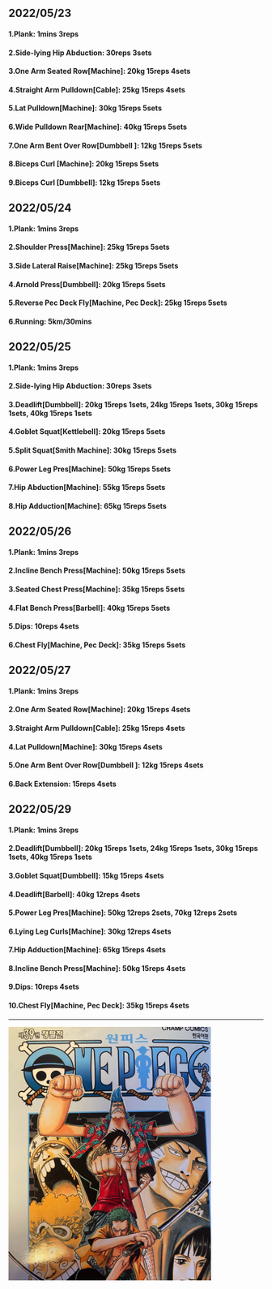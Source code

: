 ## 2022/05/23
#### 1.Plank: 1mins 3reps
#### 2.Side-lying Hip Abduction: 30reps 3sets
#### 3.One Arm Seated Row\[Machine\]: 20kg 15reps 4sets
#### 4.Straight Arm Pulldown\[Cable\]: 25kg 15reps 4sets
#### 5.Lat Pulldown\[Machine\]: 30kg 15reps 5sets
#### 6.Wide Pulldown Rear\[Machine\]: 40kg 15reps 5sets
#### 7.One Arm Bent Over Row\[Dumbbell \]: 12kg 15reps 5sets
#### 8.Biceps Curl \[Machine\]: 20kg 15reps 5sets
#### 9.Biceps Curl \[Dumbbell\]: 12kg 15reps 5sets

## 2022/05/24
#### 1.Plank: 1mins 3reps
#### 2.Shoulder Press\[Machine\]: 25kg 15reps 5sets
#### 3.Side Lateral Raise\[Machine\]: 25kg 15reps 5sets
#### 4.Arnold Press\[Dumbbell\]: 20kg 15reps 5sets
#### 5.Reverse Pec Deck Fly\[Machine, Pec Deck\]: 25kg 15reps 5sets
#### 6.Running: 5km/30mins

## 2022/05/25
#### 1.Plank: 1mins 3reps
#### 2.Side-lying Hip Abduction: 30reps 3sets
#### 3.Deadlift\[Dumbbell\]: 20kg 15reps 1sets, 24kg 15reps 1sets, 30kg 15reps 1sets, 40kg 15reps 1sets
#### 4.Goblet Squat\[Kettlebell\]: 20kg 15reps 5sets
#### 5.Split Squat\[Smith Machine\]: 30kg 15reps 5sets
#### 6.Power Leg Pres\[Machine\]: 50kg 15reps 5sets
#### 7.Hip Abduction\[Machine\]: 55kg 15reps 5sets
#### 8.Hip Adduction\[Machine\]: 65kg 15reps 5sets

## 2022/05/26
#### 1.Plank: 1mins 3reps
#### 2.Incline Bench Press\[Machine\]: 50kg 15reps 5sets
#### 3.Seated Chest Press\[Machine\]: 35kg 15reps 5sets
#### 4.Flat Bench Press\[Barbell\]: 40kg 15reps 5sets
#### 5.Dips: 10reps 4sets
#### 6.Chest Fly\[Machine, Pec Deck\]: 35kg 15reps 5sets

## 2022/05/27
#### 1.Plank: 1mins 3reps
#### 2.One Arm Seated Row\[Machine\]: 20kg 15reps 4sets
#### 3.Straight Arm Pulldown\[Cable\]: 25kg 15reps 4sets
#### 4.Lat Pulldown\[Machine\]: 30kg 15reps 4sets
#### 5.One Arm Bent Over Row\[Dumbbell \]: 12kg 15reps 4sets
#### 6.Back Extension: 15reps 4sets

## 2022/05/29
#### 1.Plank: 1mins 3reps
#### 2.Deadlift\[Dumbbell\]: 20kg 15reps 1sets, 24kg 15reps 1sets, 30kg 15reps 1sets, 40kg 15reps 1sets
#### 3.Goblet Squat\[Dumbbell\]: 15kg 15reps 4sets
#### 4.Deadlift\[Barbell\]: 40kg 12reps 4sets
#### 5.Power Leg Pres\[Machine\]: 50kg 12reps 2sets, 70kg 12reps 2sets
#### 6.Lying Leg Curls\[Machine\]: 30kg 12reps 4sets
#### 7.Hip Adduction\[Machine\]: 65kg 15reps 4sets
#### 8.Incline Bench Press\[Machine\]: 50kg 15reps 4sets
#### 9.Dips: 10reps 4sets
#### 10.Chest Fly\[Machine, Pec Deck\]: 35kg 15reps 4sets

---

<img src='./_resources/__039.png' width='400px' />
